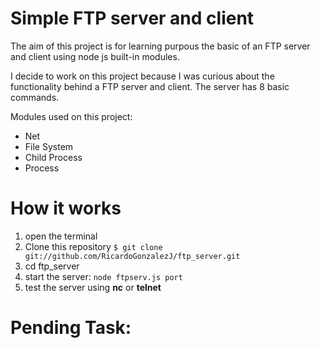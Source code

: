 # Simple FTP server and client

The aim of this project is for learning purpous the basic of an FTP server and client using node js built-in modules. 

I decide to work on this project because I was curious about the functionality behind a FTP server and client. 
The server has 8 basic commands.

Modules used on this project:
  * Net
  * File System
  * Child Process
  * Process

# How it works
1. open the terminal
1. Clone this repository `$ git clone git://github.com/RicardoGonzalezJ/ftp_server.git`
1. cd ftp_server
1. start the server:
   `node ftpserv.js port`
1. test the server using **nc** or **telnet**

# Pending Task:
